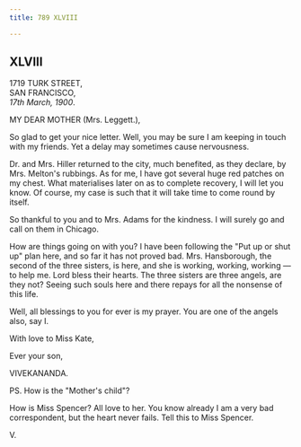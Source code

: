 ```yaml
---
title: 789 XLVIII

---
```

  

  


## XLVIII

1719 TURK STREET,  
SAN FRANCISCO,  
*17th March, 1900*.

MY DEAR MOTHER (Mrs. Leggett.),

So glad to get your nice letter. Well, you may be sure I am keeping in
touch with my friends. Yet a delay may sometimes cause nervousness.

Dr. and Mrs. Hiller returned to the city, much benefited, as they
declare, by Mrs. Melton's rubbings. As for me, I have got several huge
red patches on my chest. What materialises later on as to complete
recovery, I will let you know. Of course, my case is such that it will
take time to come round by itself.

So thankful to you and to Mrs. Adams for the kindness. I will surely go
and call on them in Chicago.

How are things going on with you? I have been following the "Put up or
shut up" plan here, and so far it has not proved bad. Mrs. Hansborough,
the second of the three sisters, is here, and she is working, working,
working — to help me. Lord bless their hearts. The three sisters are
three angels, are they not? Seeing such souls here and there repays for
all the nonsense of this life.

Well, all blessings to you for ever is my prayer. You are one of the
angels also, say I.

With love to Miss Kate, 

Ever your son,

VIVEKANANDA.

  
PS. How is the "Mother's child"?

How is Miss Spencer? All love to her. You know already I am a very bad
correspondent, but the heart never fails. Tell this to Miss Spencer.

V.